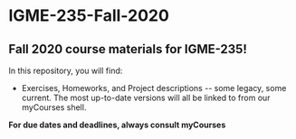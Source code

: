 # IGME-235-Fall-2020

## Fall 2020 course materials for IGME-235!

In this repository, you will find:
- Exercises, Homeworks, and Project descriptions -- some legacy, some current.  The most up-to-date versions will all be linked to from our myCourses shell.

**For due dates and deadlines, always consult myCourses**
